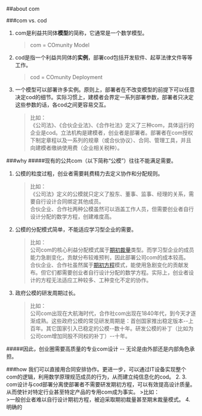 ##about com


###com vs. cod
1. com是利益共同体**模型**的简称，它通常是一个数学模型。  

	>com = COmunity Model
2. cod是指一个利益共同体的**实例**，部署cod包括开发软件、起草法律文件等等工作。
	>cod = COmunity Deployment

3. 一个模型可以部署许多实例。原则上，部署者在不改变模型的前提下可以任意决定cod的细节。实际习惯上，建模者会界定一系列部署参数，部署者只决定这些参数的话，各cod之间更容易交互。
	>比如：  
	>《公司法》、《合伙企业法》、《合作社法》定义了三种com，具体运行的企业是cod。立法机构是建模者，创业者是部署者。部署者在com授权下制定章程以及一系列的规章（或合伙协议）、合同、管理工具，并且向建模者缴纳使用费（企业相关税种）。  

###why
#####现有的公共com（以下简称“公模”）往往不能满足需要。

1. 公模的粒度过粗，创业者需要耗费精力去定义协作和分配规则。

	> 比如：  
	> 《公司法》定义的公模就只定义了股东、董事、监事、经理的关系，需要自行设计合同绑定其他成员。  
	> 合伙企业、合作社两种公模虽然可以涵盖工作人员，但需要创业者自行设计分配的数学方程，创建难度高。

2. 公模的分配模式简单，不能适应学习型企业的需要。

	>比如：  
	>公司com的核心利益分配模式属于[期初裁量](../原型1406/huangyg.2001.原型1406.md#alloctype)类型。而学习型企业的成员能力急剧变化，贡献分布较难预判，因此部署公司com的成本较高。  
	>合伙企业、合作社虽然属于[期初方程](../原型1406/huangyg.2001.原型1406.md#alloctype)模式，能使用急剧变化的贡献发布。但它们都需要创业者自行设计分配的数学方程。实际上，创业者设计的方程无法适应工种较多、工种变化不定的协作。

3. 政府公模的研发周期过长。

	>比如：  
	>公司com出现在大航海时代，合作社com出现在1840年代，到今天才逐渐成熟。这些政府公模的常见研发周期是：首创国家推出稳定版本--上百年。其它国家引入已稳定的公模--数十年。研发公模的补丁（比如为公司com增加同股不同权的补丁）--十年。

#####因此，创业圈需要高质量的专业com设计 -- 无论是由外部还是内部角色承担。

###how
我们可以直接用合同安排协作。更进一步，可以通过IT设备实现整个com的逻辑，利用数学原理规范成员的行为，从而建立纯信息化的cod。
2. 
3. com设计与cod部署分离使部署者不需要研发期初方程，可以有效提高设计质量。从而使针对特定行业甚至特定产品的专用com成为事实。
	>比如：  
	>一般创业者难以自行设计期初方程，被迫采取期初裁量甚至期末裁量模式。
4. 明确的